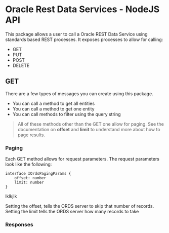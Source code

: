 # Oracle Rest Data Services - NodeJS API

This package allows a user to call a Oracle REST Data Service using standards based REST processes. It exposes processes
to allow for calling:

- GET
- PUT
- POST
- DELETE

## GET

There are a few types of messages you can create using this package.

- You can call a method to get all entities
- You can call a method to get one entity
- You can call methods to filter using the query string

> All of these methods other than the GET one allow for paging. See the documentation on **offset** and **limit** to
> understand more about how to page results.

### Paging

Each GET method allows for request parameters. The request parameters look like the following:

````
interface IOrdsPagingParams {
    offset: number
    limit: number
}
````

lklkjlk

Setting the offset, tells the ORDS server to skip that number of records.
Setting the limit tells the ORDS server how many records to take

### Responses

